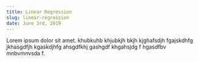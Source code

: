 ```yaml
---
title: Linear Regression
slug: linear-regression
date: June 3rd, 2019
---
```


Lorem ipsum dolor sit amet. khubkuhb khjubkjh bkjh kjghafsdjh fgajskdhfg jkhasgdfjh kgaskdjhfg ahsgdfkhj gashgdf khgahsjdg f hgasdfbv mnbvmnvsda f.
